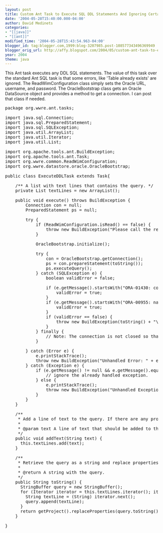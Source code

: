```yaml
---
layout: post
title: Custom Ant Task to Execute SQL DDL Statements And Ignoring Certain Errors.
date: '2004-05-28T15:40:00.000-04:00'
author: David Medinets
categories:
- "[[java]]"
- "[[ant]]"
modified_time: '2004-05-28T15:43:54.963-04:00'
blogger_id: tag:blogger.com,1999:blog-3207985.post-108577343496369949
blogger_orig_url: http://affy.blogspot.com/2004/05/custom-ant-task-to-execute-sql-ddl.md
year: 2004
theme: java
---
```


<p>This Ant task executes any DDL SQL statements. The value of this task over the standard Ant SQL task is that some
    errors, like 'Table already exists' are ignored. The ReadWimConfiguration class simply sets the Oracle URL,
    username, and password. The OracleBootstrap class gets an Oracle DataSource object and provides a method to get a
    connection. I can post that class if needed.</p>


<pre>
package org.wwre.ant.tasks;

import java.sql.Connection;
import java.sql.PreparedStatement;
import java.sql.SQLException;
import java.util.ArrayList;
import java.util.Iterator;
import java.util.List;

import org.apache.tools.ant.BuildException;
import org.apache.tools.ant.Task;
import org.wwre.common.ReadWimConfiguration;
import org.wwre.datastore.oracle.OracleBootstrap;

public class ExecuteDDLTask extends Task{

    /** A list with text lines that contains the query. */
    private List textLines = new ArrayList();

    public void execute() throws BuildException {
        Connection con = null;
        PreparedStatement ps = null;

        try {
            if (ReadWimConfiguration.isRead() == false) {
                throw new BuildException("Please call the readWimConfiguration task.");
            }

            OracleBootstrap.initialize();

            try {
                con = OracleBootstrap.getConnection();
                ps = con.prepareStatement(toString());
                ps.executeQuery();
            } catch (SQLException e) {
                boolean validError = false;

                if (e.getMessage().startsWith("ORA-01430: column being added already exists in table")) {
                    validError = true;
                }
                if (e.getMessage().startsWith("ORA-00955: name is already used")) {
                    validError = true;
                }
                if (validError == false) {
                    throw new BuildException(toString() + "\n" + e.getMessage());
                }
            } finally {
                // Note: The connection is not closed so that it can be reused!
            }

        } catch (Error e) {
            e.printStackTrace();
            throw new BuildException("Unhandled Error: " + e.getMessage());
        } catch (Exception e) {
            if (e.getMessage() != null && e.getMessage().equals("alreadyLogged") == true) {
                // ignore the already handled exception.
            } else {
                e.printStackTrace();
                throw new BuildException("Unhandled Exception: " + e.getMessage());
            }
        }
    }

    /**
     * Add a line of text to the query. If there are any properties, they will be replaced.
     *
     * @param text A line of text that should be added to the query.
     */
    public void addText(String text) {
      this.textLines.add(text);
    }

    /**
     * Retrieve the query as a string and replace properties.
     *
     * @return A string with the query.
     */
    public String toString() {
      StringBuffer query = new StringBuffer();
      for (Iterator iterator = this.textLines.iterator(); iterator.hasNext();) {
        String textLine = (String) iterator.next();
        query.append(textLine);
      }
      return getProject().replaceProperties(query.toString());
    }

}
</pre>